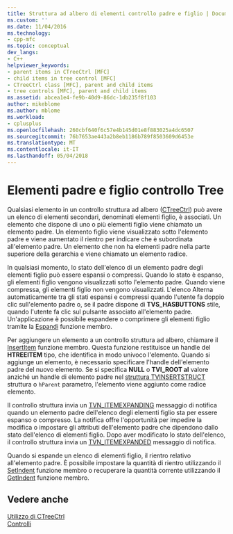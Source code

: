 ```yaml
---
title: Struttura ad albero di elementi controllo padre e figlio | Documenti Microsoft
ms.custom: ''
ms.date: 11/04/2016
ms.technology:
- cpp-mfc
ms.topic: conceptual
dev_langs:
- C++
helpviewer_keywords:
- parent items in CTreeCtrl [MFC]
- child items in tree control [MFC]
- CTreeCtrl class [MFC], parent and child items
- tree controls [MFC], parent and child items
ms.assetid: abcea1e4-fe9b-40d9-86dc-1db235f8f103
author: mikeblome
ms.author: mblome
ms.workload:
- cplusplus
ms.openlocfilehash: 260cbf640f6c57e4b145d01e8f883025a4dc6507
ms.sourcegitcommit: 76b7653ae443a2b8eb1186b789f8503609d6453e
ms.translationtype: MT
ms.contentlocale: it-IT
ms.lasthandoff: 05/04/2018
---
```

# <a name="tree-control-parent-and-child-items"></a>Elementi padre e figlio controllo Tree
Qualsiasi elemento in un controllo struttura ad albero ([CTreeCtrl](../mfc/reference/ctreectrl-class.md)) può avere un elenco di elementi secondari, denominati elementi figlio, è associati. Un elemento che dispone di uno o più elementi figlio viene chiamato un elemento padre. Un elemento figlio viene visualizzato sotto l'elemento padre e viene aumentato il rientro per indicare che è subordinata all'elemento padre. Un elemento che non ha elementi padre nella parte superiore della gerarchia e viene chiamato un elemento radice.  
  
 In qualsiasi momento, lo stato dell'elenco di un elemento padre degli elementi figlio può essere espansi o compressi. Quando lo stato è espanso, gli elementi figlio vengono visualizzati sotto l'elemento padre. Quando viene compressa, gli elementi figlio non vengono visualizzati. L'elenco Alterna automaticamente tra gli stati espansi e compressi quando l'utente fa doppio clic sull'elemento padre o, se il padre dispone di **TVS_HASBUTTONS** stile, quando l'utente fa clic sul pulsante associato all'elemento padre. Un'applicazione è possibile espandere o comprimere gli elementi figlio tramite la [Espandi](../mfc/reference/ctreectrl-class.md#expand) funzione membro.  
  
 Per aggiungere un elemento a un controllo struttura ad albero, chiamare il [InsertItem](../mfc/reference/ctreectrl-class.md#insertitem) funzione membro. Questa funzione restituisce un handle del **HTREEITEM** tipo, che identifica in modo univoco l'elemento. Quando si aggiunge un elemento, è necessario specificare l'handle dell'elemento padre del nuovo elemento. Se si specifica **NULL** o **TVI_ROOT al** valore anziché un handle di elemento padre nel [struttura TVINSERTSTRUCT](http://msdn.microsoft.com/library/windows/desktop/bb773452) struttura o `hParent` parametro, l'elemento viene aggiunto come radice elemento.  
  
 Il controllo struttura invia un [TVN_ITEMEXPANDING](http://msdn.microsoft.com/library/windows/desktop/bb773537) messaggio di notifica quando un elemento padre dell'elenco degli elementi figlio sta per essere espanso o compresso. La notifica offre l'opportunità per impedire la modifica o impostare gli attributi dell'elemento padre che dipendono dallo stato dell'elenco di elementi figlio. Dopo aver modificato lo stato dell'elenco, il controllo struttura invia un [TVN_ITEMEXPANDED](http://msdn.microsoft.com/library/windows/desktop/bb773533) messaggio di notifica.  
  
 Quando si espande un elenco di elementi figlio, il rientro relativo all'elemento padre. È possibile impostare la quantità di rientro utilizzando il [SetIndent](../mfc/reference/ctreectrl-class.md#setindent) funzione membro o recuperare la quantità corrente utilizzando il [GetIndent](../mfc/reference/ctreectrl-class.md#getindent) funzione membro.  
  
## <a name="see-also"></a>Vedere anche  
 [Utilizzo di CTreeCtrl](../mfc/using-ctreectrl.md)   
 [Controlli](../mfc/controls-mfc.md)

